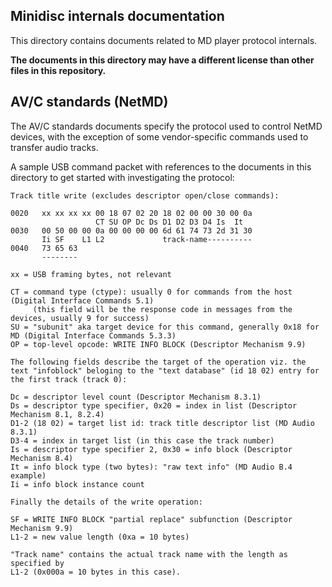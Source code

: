 Minidisc internals documentation
--------------------------------

This directory contains documents related to MD player protocol
internals.

**The documents in this directory may have a different license
than other files in this repository.**

## AV/C standards (NetMD)

The AV/C standards documents specify the protocol used to
control NetMD devices, with the exception of some vendor-specific
commands used to transfer audio tracks.

A sample USB command packet with references to the documents in this
directory to get started with investigating the protocol:

```
Track title write (excludes descriptor open/close commands):

0020   xx xx xx xx 00 18 07 02 20 18 02 00 00 30 00 0a
                   CT SU OP Dc Ds D1 D2 D3 D4 Is  It
0030   00 50 00 00 0a 00 00 00 00 6d 61 74 73 2d 31 30
       Ii SF    L1 L2             track-name----------
0040   73 65 63
       --------

xx = USB framing bytes, not relevant

CT = command type (ctype): usually 0 for commands from the host (Digital Interface Commands 5.1)
     (this field will be the response code in messages from the devices, usually 9 for success)
SU = "subunit" aka target device for this command, generally 0x18 for MD (Digital Interface Commands 5.3.3)
OP = top-level opcode: WRITE INFO BLOCK (Descriptor Mechanism 9.9)

The following fields describe the target of the operation viz. the
text "infoblock" beloging to the "text database" (id 18 02) entry for
the first track (track 0):

Dc = descriptor level count (Descriptor Mechanism 8.3.1)
Ds = descriptor type specifier, 0x20 = index in list (Descriptor Mechanism 8.1, 8.2.4)
D1-2 (18 02) = target list id: track title descriptor list (MD Audio 8.3.1)
D3-4 = index in target list (in this case the track number)
Is = descriptor type specifier 2, 0x30 = info block (Descriptor Mechanism 8.4)
It = info block type (two bytes): "raw text info" (MD Audio B.4 example)
Ii = info block instance count

Finally the details of the write operation:

SF = WRITE INFO BLOCK "partial replace" subfunction (Descriptor Mechanism 9.9)
L1-2 = new value length (0xa = 10 bytes)

"Track name" contains the actual track name with the length as specified by
L1-2 (0x000a = 10 bytes in this case).
````
